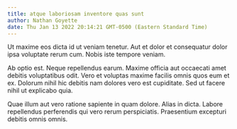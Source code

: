 ```yaml
---
title: atque laboriosam inventore quas sunt
author: Nathan Goyette
date: Thu Jan 13 2022 20:14:21 GMT-0500 (Eastern Standard Time)
---
```

Ut maxime eos dicta id ut veniam tenetur. Aut et dolor et consequatur dolor ipsa voluptate rerum cum. Nobis iste tempore veniam.

 Ab optio est. Neque repellendus earum. Maxime officia aut occaecati amet debitis voluptatibus odit. Vero et voluptas maxime facilis omnis quos eum et ex. Dolorum nihil hic debitis nam dolores vero est cupiditate. Sed ut facere nihil ut explicabo quia.

 Quae illum aut vero ratione sapiente in quam dolore. Alias in dicta. Labore repellendus perferendis qui vero rerum perspiciatis. Praesentium excepturi debitis omnis omnis.